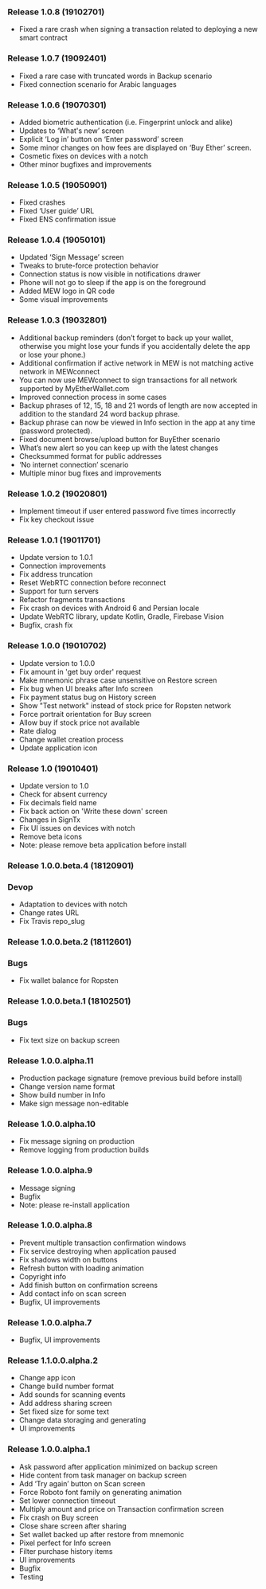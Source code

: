 ### Release 1.0.8 (19102701)

- Fixed a rare crash when signing a transaction related to deploying a new smart contract

### Release 1.0.7 (19092401)

- Fixed a rare case with truncated words in Backup scenario
- Fixed connection scenario for Arabic languages

### Release 1.0.6 (19070301)

- Added biometric authentication (i.e. Fingerprint unlock and alike)
- Updates to ‘What's new’ screen
- Explicit ‘Log in’ button on ‘Enter password’ screen 
- Some minor changes on how fees are displayed on ‘Buy Ether’ screen.
- Cosmetic fixes on devices with a notch
- Other minor bugfixes and improvements

### Release 1.0.5 (19050901)

- Fixed crashes
- Fixed ‘User guide’ URL
- Fixed ENS confirmation issue

### Release 1.0.4 (19050101)

- Updated ‘Sign Message’ screen
- Tweaks to brute-force protection behavior
- Connection status is now visible in notifications drawer
- Phone will not go to sleep if the app is on the foreground
- Added MEW logo in QR code
- Some visual improvements

### Release 1.0.3 (19032801)

- Additional backup reminders (don’t forget to back up your wallet, otherwise you might lose your funds if you accidentally delete the app or lose your phone.)
- Additional confirmation if active network in MEW is not matching active network in MEWconnect
- You can now use MEWconnect to sign transactions for all network supported by MyEtherWallet.com
- Improved connection process in some cases
- Backup phrases of 12, 15, 18 and 21 words of length are now accepted in addition to the standard 24 word backup phrase. 
- Backup phrase can now be viewed in Info section in the app at any time (password protected). 
- Fixed document browse/upload button for BuyEther scenario
- What’s new alert so you can keep up with the latest changes
- Checksummed format for public addresses
- ‘No internet connection’ scenario
- Multiple minor bug fixes and improvements

### Release 1.0.2 (19020801)

- Implement timeout if user entered password five times incorrectly
- Fix key checkout issue

### Release 1.0.1 (19011701)

- Update version to 1.0.1
- Connection improvements
- Fix address truncation
- Reset WebRTC connection before reconnect
- Support for turn servers
- Refactor fragments transactions
- Fix crash on devices with Android 6 and Persian locale
- Update WebRTC library, update Kotlin, Gradle, Firebase Vision
- Bugfix, crash fix

### Release 1.0.0 (19010702)

- Update version to 1.0.0
- Fix amount in 'get buy order' request
- Make mnemonic phrase case unsensitive on Restore screen
- Fix bug when UI breaks after Info screen
- Fix payment status bug on History screen
- Show "Test network" instead of stock price for Ropsten network
- Force portrait orientation for Buy screen
- Allow buy if stock price not available
- Rate dialog
- Change wallet creation process
- Update application icon

### Release 1.0 (19010401)

- Update version to 1.0
- Check for absent currency
- Fix decimals field name
- Fix back action on 'Write these down' screen
- Changes in SignTx
- Fix UI issues on devices with notch
- Remove beta icons
- Note: please remove beta application before install

### Release 1.0.0.beta.4 (18120901)

### Devop

- Adaptation to devices with notch
- Change rates URL
- Fix Travis repo_slug

### Release 1.0.0.beta.2 (18112601)

### Bugs

- Fix wallet balance for Ropsten

### Release 1.0.0.beta.1 (18102501)

### Bugs

- Fix text size on backup screen

### Release 1.0.0.alpha.11

- Production package signature (remove previous build before install)
- Change version name format
- Show build number in Info
- Make sign message non-editable

### Release 1.0.0.alpha.10

- Fix message signing on production
- Remove logging from production builds

### Release 1.0.0.alpha.9

- Message signing
- Bugfix
- Note: please re-install application

### Release 1.0.0.alpha.8

- Prevent multiple transaction confirmation windows
- Fix service destroying when application paused
- Fix shadows width on buttons
- Refresh button with loading animation
- Copyright info
- Add finish button on confirmation screens
- Add contact info on scan screen
- Bugfix, UI improvements

### Release 1.0.0.alpha.7

- Bugfix, UI improvements

### Release 1.1.0.0.alpha.2

- Change app icon
- Change build number format
- Add sounds for scanning events
- Add address sharing screen
- Set fixed size for some text
- Change data storaging and generating
- UI improvements

### Release 1.0.0.alpha.1

- Ask password after application minimized on backup screen
- Hide content from task manager on backup screen
- Add ‘Try again’ button on Scan screen
- Force Roboto font family on generating animation
- Set lower connection timeout
- Multiply amount and price on Transaction confirmation screen
- Fix crash on Buy screen
- Close share screen after sharing
- Set wallet backed up after restore from mnemonic
- Pixel perfect for Info screen
- Filter purchase history items
- UI improvements
- Bugfix
- Testing
